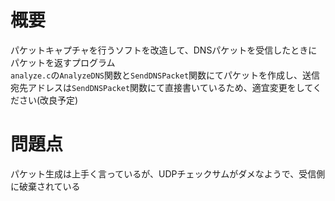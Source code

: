 # 概要
パケットキャプチャを行うソフトを改造して、DNSパケットを受信したときにパケットを返すプログラム  
`analyze.c`の`AnalyzeDNS`関数と`SendDNSPacket`関数にてパケットを作成し、送信  
宛先アドレスは`SendDNSPacket`関数にて直接書いているため、適宜変更をしてください(改良予定)  

# 問題点
パケット生成は上手く言っているが、UDPチェックサムがダメなようで、受信側に破棄されている  
